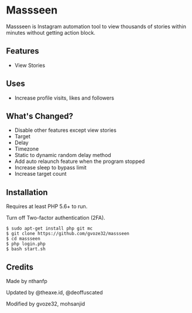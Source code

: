 # Massseen

Massseen is Instagram automation tool to view thousands of stories within minutes without getting action block.

## Features

- View Stories

## Uses

- Increase profile visits, likes and followers

## What's Changed?

- Disable other features except view stories
- Target
- Delay
- Timezone
- Static to dynamic random delay method
- Add auto relaunch feature when the program stopped
- Increase sleep to bypass limit
- Increase target count

## Installation

Requires at least PHP 5.6+ to run.

Turn off Two-factor authentication (2FA).

```
$ sudo apt-get install php git mc
$ git clone https://github.com/gvoze32/massseen
$ cd massseen
$ php login.php
$ bash start.sh
```

## Credits

Made by nthanfp

Updated by @theaxe.id, @deoffuscated

Modified by gvoze32, mohsanjid
